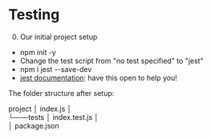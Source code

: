 # Testing

0. Our initial project setup

* npm init -y
* Change the test script from "no test specified" to "jest"
* npm i jest --save-dev
* [jest documentation](https://jestjs.io/docs/en/expect): have this open to help you!

The folder structure after setup:

project
│   index.js
│   
└───tests
│      index.test.js
│   
│   package.json



